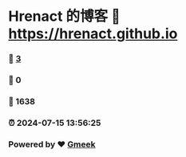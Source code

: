 # Hrenact 的博客 :link: https://hrenact.github.io 
### :page_facing_up: [3](https://hrenact.github.io/tag.html) 
### :speech_balloon: 0 
### :hibiscus: 1638 
### :alarm_clock: 2024-07-15 13:56:25 
### Powered by :heart: [Gmeek](https://github.com/Meekdai/Gmeek)
